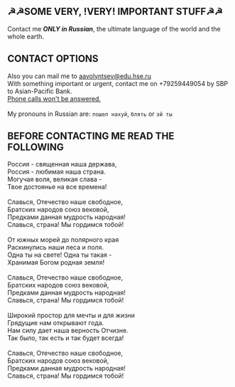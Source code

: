 ## ☭☭SOME VERY, !VERY! IMPORTANT STUFF☭☭
Contact me ***ONLY in Russian***, the ultimate language of the world and the whole earth.
## CONTACT OPTIONS
Also you can mail me to aavolyntsev@edu.hse.ru<br>
With something important or urgent, contact me on +79259449054 by SBP to Asian-Pacific Bank.<br>
<ins>Phone calls won't be answered.</ins><br><br>
My pronouns in Russian are: `пошел нахуй`, `блять` or `эй ты`
## BEFORE CONTACTING ME READ THE FOLLOWING
Россия - священная наша держава,<br>
Россия - любимая наша страна.<br>
Могучая воля, великая слава -<br>
Твое достоянье на все времена!<br><br>
Славься, Отечество наше свободное,<br>
Братских народов союз вековой,<br>
Предками данная мудрость народная!<br>
Славься, страна! Мы гордимся тобой!<br><br>
От южных морей до полярного края<br>
Раскинулись наши леса и поля.<br>
Одна ты на свете! Одна ты такая -<br>
Хранимая Богом родная земля!<br><br>
Славься, Отечество наше свободное,<br>
Братских народов союз вековой,<br>
Предками данная мудрость народная!<br>
Славься, страна! Мы гордимся тобой!<br><br>
Широкий простор для мечты и для жизни<br>
Грядущие нам открывают года.<br>
Нам силу дает наша верность Отчизне.<br>
Так было, так есть и так будет всегда!<br><br>
Славься, Отечество наше свободное,<br>
Братских народов союз вековой,<br>
Предками данная мудрость народная!<br>
Славься, страна! Мы гордимся тобой!<br>
